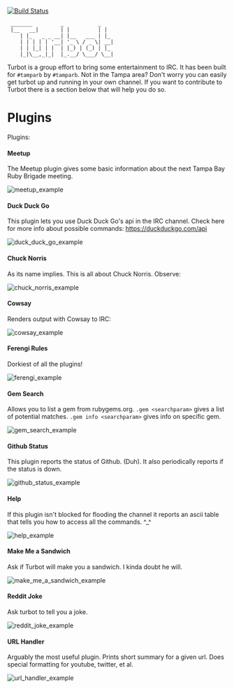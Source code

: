 [![Build Status](https://travis-ci.org/rondale-sc/turbot.png)](https://travis-ci.org/rondale-sc/turbot)

```
 _______         _           _   
 |__   __|       | |         | |  
    | |_   _ _ __| |__   ___ | |_ 
    | | | | | '__| '_ \ / _ \| __|
    | | |_| | |  | |_) | (_) | |_ 
    |_|\__,_|_|  |_.__/ \___/ \__|
```

Turbot is a group effort to bring some entertainment to IRC.  It has been built for `#tamparb` by `#tamparb`.  Not in the Tampa area?  Don't worry you can easily get turbot up and running in your own channel. If you want to contribute to Turbot there is a section below that will help you do so.  

# Plugins

Plugins:

#### Meetup

The Meetup plugin gives some basic information about the next Tampa Bay Ruby Brigade meeting.

![meetup_example](https://raw.github.com/rondale-sc/turbot/master/assets/images/meetup_example.png)

#### Duck Duck Go

This plugin lets you use Duck Duck Go's api in the IRC channel.  Check here for more info about possible commands: https://duckduckgo.com/api

![duck_duck_go_example](https://raw.github.com/rondale-sc/turbot/master/assets/images/duck_duck_go_example.png)

#### Chuck Norris

As its name implies.  This is all about Chuck Norris.  Observe:

![chuck_norris_example](https://raw.github.com/rondale-sc/turbot/master/assets/images/chuck_norris_example.png)

#### Cowsay

Renders output with Cowsay to IRC:

![cowsay_example](https://raw.github.com/rondale-sc/turbot/master/assets/images/cowsay_example.png)

#### Ferengi Rules

Dorkiest of all the plugins!

![ferengi_example](https://raw.github.com/rondale-sc/turbot/master/assets/images/ferengi_example.png)

#### Gem Search

Allows you to list a gem from rubygems.org.  `.gem <searchparam>` gives a list of potential matches.  `.gem info <searchparam>` gives info on specific gem.

![gem_search_example](https://raw.github.com/rondale-sc/turbot/master/assets/images/gem_search_example.png)

#### Github Status

This plugin reports the status of Github. (Duh).  It also periodically reports if the status is down.

![github_status_example](https://raw.github.com/rondale-sc/turbot/master/assets/images/github_status_example.png)

#### Help

If this plugin isn't blocked for flooding the channel it reports an ascii table that tells you how to access all the commands.  ^\_^

![help_example](https://raw.github.com/rondale-sc/turbot/master/assets/images/help_example.png)

#### Make Me a Sandwich

Ask if Turbot will make you a sandwich.  I kinda doubt he will.

![make_me_a_sandwich_example](https://raw.github.com/rondale-sc/turbot/master/assets/images/make_me_a_sandwich_example.png)

#### Reddit Joke

Ask turbot to tell you a joke.

![reddit_joke_example](https://raw.github.com/rondale-sc/turbot/master/assets/images/reddit_joke_example.png)

#### URL Handler

Arguably the most useful plugin.  Prints short summary for a given url.  Does special formatting for youtube, twitter, et al.  

![url_handler_example](https://raw.github.com/rondale-sc/turbot/master/assets/images/url_handler_example.png)

